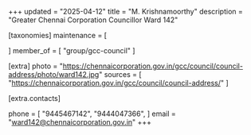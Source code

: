 +++
updated = "2025-04-12"
title = "M. Krishnamoorthy"
description = "Greater Chennai Corporation Councillor Ward 142"

[taxonomies]
maintenance = [

]
member_of = [
    "group/gcc-council"
]

[extra]
photo = "https://chennaicorporation.gov.in/gcc/council/council-address/photo/ward142.jpg"
sources = [
    "https://chennaicorporation.gov.in/gcc/council/council-address/"
]

[extra.contacts]

phone = [
    "9445467142",
    "9444047366",
    ]
email = "ward142@chennaicorporation.gov.in"
+++